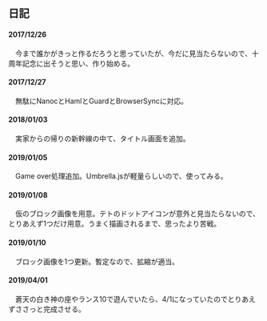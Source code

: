## 日記
#### 2017/12/26
　今まで誰かがきっと作るだろうと思っていたが、今だに見当たらないので、十周年記念に出そうと思い、作り始める。
#### 2017/12/27
　無駄にNanocとHamlとGuardとBrowserSyncに対応。
#### 2018/01/03
　実家からの帰りの新幹線の中て、タイトル画面を追加。
#### 2019/01/05
　Game over処理追加。Umbrella.jsが軽量らしいので、使ってみる。
#### 2019/01/08
　仮のブロック画像を用意。テトのドットアイコンが意外と見当たらないので、とりあえず1つだけ用意。うまく描画されるまで、思ったより苦戦。
#### 2019/01/10
　ブロック画像を1つ更新。暫定なので、拡縮が適当。
#### 2019/04/01
　蒼天の白き神の座やランス10で遊んでいたら、4/1になっていたのでとりあえずささっと完成させる。
